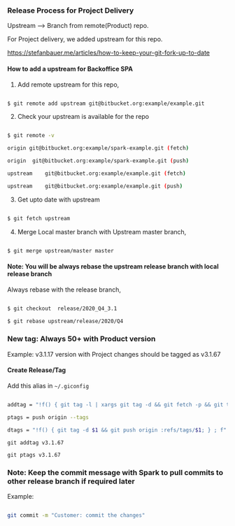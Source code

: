 ### Release Process for Project Delivery

Upstream --> Branch from remote(Product) repo.

For Project delivery, we added upstream for this repo.

<https://stefanbauer.me/articles/how-to-keep-your-git-fork-up-to-date>

#### How to add a upstream for Backoffice SPA

1. Add remote upstream for this repo,

```bash

$ git remote add upstream git@bitbucket.org:example/example.git

```

2. Check your upstream is available for the repo

```bash

$ git remote -v

origin git@bitbucket.org:example/spark-example.git (fetch)

origin	git@bitbucket.org:example/spark-example.git (push)

upstream	git@bitbucket.org:example/example.git (fetch)

upstream	git@bitbucket.org:example/example.git (push)

```

3. Get upto date with upstream

```bash

$ git fetch upstream

```

4. Merge Local master branch with Upstream master branch,

```bash

$ git merge upstream/master master

```

#### Note: You will be always rebase the upstream release branch with local release branch

Always rebase with the release branch,

```bash

$ git checkout  release/2020_Q4_3.1

$ git rebase upstream/release/2020/Q4

```

### New tag: Always 50+ with Product version

Example: v3.1.17 version with Project changes should be tagged as v3.1.67

#### Create Release/Tag

Add this alias in `~/.giconfig`

```bash

addtag = "!f() { git tag -l | xargs git tag -d && git fetch -p && git tag $1; } ; f"

ptags = push origin --tags

dtags = "!f() { git tag -d $1 && git push origin :refs/tags/$1; } ; f"

```

`git addtag v3.1.67`

`git ptags v3.1.67`

### Note: Keep the commit message with Spark to pull commits to other release branch if required later

Example:

```bash

git commit -m "Customer: commit the changes"

```

